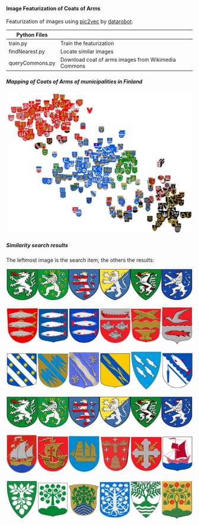#### Image Featurization of Coats of Arms
Featurization of images using [pic2vec](https://github.com/datarobot/pic2vec) by [datarobot](https://github.com/datarobot).

| Python Files | |
|---|---| 
|train.py|Train the featurization|
|findNearest.py|Locate similar images|
|queryCommons.py      |Download coat of arms images from Wikimedia Commons   |



##### Mapping of Coats of Arms of municipalities in Finland
![Coats of Arms of municipalities in Finland](https://raw.githubusercontent.com/ptleskin/coat2vec/master/images/finland_municipalities_3.png)

##### Similarity search results
The leftmost image is the search item, the others the results:

![Similarity result](https://raw.githubusercontent.com/ptleskin/coat2vec/master/images/158.png)

![Similarity result](https://raw.githubusercontent.com/ptleskin/coat2vec/master/images/1215_sim.png)

![Similarity result](https://raw.githubusercontent.com/ptleskin/coat2vec/master/images/1540_sim.png)

![Similarity result](https://raw.githubusercontent.com/ptleskin/coat2vec/master/images/158.png)

![Similarity result](https://raw.githubusercontent.com/ptleskin/coat2vec/master/images/221_sim.png)

![Similarity result](https://raw.githubusercontent.com/ptleskin/coat2vec/master/images/492_sim.png)


